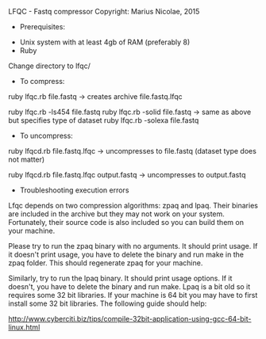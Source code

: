 LFQC - Fastq compressor
Copyright: Marius Nicolae, 2015

* Prerequisites:
- Unix system with at least 4gb of RAM (preferably 8)
- Ruby


Change directory to lfqc/

* To compress:

ruby lfqc.rb file.fastq  -> creates archive file.fastq.lfqc

ruby lfqc.rb -ls454 file.fastq
ruby lfqc.rb -solid file.fastq  -> same as above but specifies type of dataset
ruby lfqc.rb -solexa file.fastq


* To uncompress:

ruby lfqcd.rb file.fastq.lfqc -> uncompresses to file.fastq (dataset type does not matter)

ruby lfqcd.rb file.fastq.lfqc output.fastq -> uncompresses to output.fastq 


* Troubleshooting execution errors

Lfqc depends on two compression algorithms: zpaq and lpaq. Their binaries are included in the archive but they may not work on your system. Fortunately, their source code is also included so you can build them on your machine.

Please try to run the zpaq binary with no arguments. It should print usage. If it doesn't print usage, you have to delete the binary and run make in the zpaq folder. This should regenerate zpaq for your machine.

Similarly, try to run the lpaq binary. It should print usage options. If it doesn't, you have to delete the binary and run make. Lpaq is a bit old so it requires some 32 bit libraries. If your machine is 64 bit you may have to first install some 32 bit libraries. The following guide should help:

http://www.cyberciti.biz/tips/compile-32bit-application-using-gcc-64-bit-linux.html



